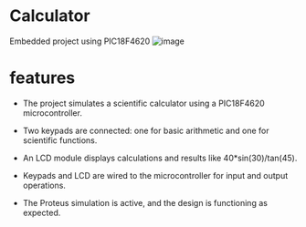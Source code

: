 # Calculator
Embedded project using PIC18F4620
![image](https://github.com/user-attachments/assets/b5a53ec5-103a-4904-a178-2d8b9c1fee7d)

# features 
- The project simulates a scientific calculator using a PIC18F4620 microcontroller.

- Two keypads are connected: one for basic arithmetic and one for scientific functions.

- An LCD module displays calculations and results like 40*sin(30)/tan(45).

- Keypads and LCD are wired to the microcontroller for input and output operations.

- The Proteus simulation is active, and the design is functioning as expected.


